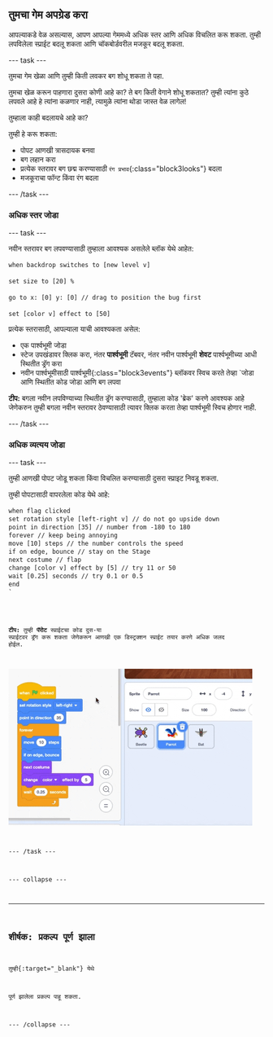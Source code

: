 ## तुमचा गेम अपग्रेड करा

आपल्याकडे वेळ असल्यास, आपण आपल्या गेममध्ये अधिक स्तर आणि अधिक विचलित करू शकता. तुम्ही लपविलेला स्प्राईट बदलू शकता आणि चॉकबोर्डवरील मजकूर बदलू शकता.

--- task ---

तुमचा गेम खेळा आणि तुम्ही किती लवकर बग शोधू शकता ते पहा.

तुमचा खेळ करून पाहणारा दुसरा कोणी आहे का? ते बग किती वेगाने शोधू शकतात? तुम्ही त्यांना कुठे लपवले आहे हे त्यांना कळणार नाही, त्यामुळे त्यांना थोडा जास्त वेळ लागेल!

तुम्हाला काही बदलायचे आहे का?

तुम्ही हे करू शकता:
- पोपट आणखी त्रासदायक बनवा
- बग लहान करा
- प्रत्येक स्तरावर बग छद्म करण्यासाठी `रंग प्रभाव`{:class="block3looks"} बदला
- मजकूराचा फॉन्ट किंवा रंग बदला

--- /task ---

### अधिक स्तर जोडा

--- task ---

नवीन स्तरावर बग लपवण्यासाठी तुम्हाला आवश्यक असलेले ब्लॉक येथे आहेत:

```blocks3
when backdrop switches to [new level v]

set size to [20] %

go to x: [0] y: [0] // drag to position the bug first

set [color v] effect to [50]
```

प्रत्येक स्तरासाठी, आपल्याला याची आवश्यकता असेल:
- एक पार्श्वभूमी जोडा
- स्टेज उपखंडावर क्लिक करा, नंतर **पार्श्वभूमी** टॅबवर, नंतर नवीन पार्श्वभूमी **शेवट** पार्श्वभूमीच्या आधी स्थितीत ड्रॅग करा
- नवीन पार्श्वभूमीसाठी पार्श्वभूमी</code>{:class="block3events"} ब्लॉकवर स्विच करते तेव्हा `जोडा आणि स्थितीत कोड जोडा आणि बग लपवा</li>
</ul>

<p spaces-before="0"><strong x-id="1">टीप:</strong> बगला नवीन लपविण्याच्या स्थितीत ड्रॅग करण्यासाठी, तुम्हाला कोड 'ब्रेक' करणे आवश्यक आहे जेणेकरुन तुम्ही बगला नवीन स्तरावर ठेवण्यासाठी त्यावर क्लिक करता तेव्हा पार्श्वभूमी स्विच होणार नाही.</p>

<p spaces-before="0">--- /task ---</p>

<h3 spaces-before="0">अधिक व्यत्यय जोडा</h3>

<p spaces-before="0">--- task ---</p>

<p spaces-before="0">तुम्ही आणखी पोपट जोडू शकता किंवा विचलित करण्यासाठी दुसरा स्प्राइट निवडू शकता. </p>

<p spaces-before="0">तुम्ही पोपटासाठी वापरलेला कोड येथे आहे:</p>

<pre><code class="blocks3">when flag clicked
set rotation style [left-right v] // do not go upside down
point in direction [35] // number from -180 to 180
forever // keep being annoying
move [10] steps // the number controls the speed
if on edge, bounce // stay on the Stage
next costume // flap
change [color v] effect by [5] // try 11 or 50
wait [0.25] seconds // try 0.1 or 0.5
end
`</pre>

**टीप:** तुम्ही **पॅरोट** स्प्राईटचा कोड दुस-या स्प्राईटवर ड्रॅग करू शकता जेणेकरून आणखी एक डिस्ट्रक्शन स्प्राईट तयार करणे अधिक जलद होईल.

![कोड क्षेत्रातून स्प्राईट सूचीमधील दुसर्‍या स्प्राइटवर कोड ड्रॅग करा.](images/drag-parrot-code.gif)

--- /task ---

--- collapse ---

  ---
शीर्षक: प्रकल्प पूर्ण झाला
---

तुम्ही</a>{:target="_blank"} येथे

पूर्ण झालेला प्रकल्प पाहू शकता.</p> 

--- /collapse ---